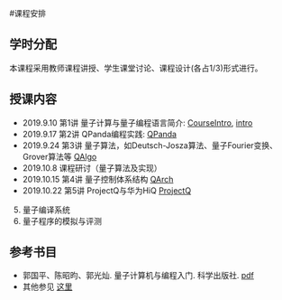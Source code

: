 #课程安排

## 学时分配
本课程采用教师课程讲授、学生课堂讨论、课程设计(各占1/3)形式进行。

## 授课内容
- 2019.9.10 第1讲 量子计算与量子编程语言简介: [CourseIntro](https://www.educoder.net/api/attachments/388493?disposition=inline), [intro](https://www.educoder.net/api/attachments/388495?disposition=inline)
- 2019.9.17 第2讲 QPanda编程实践: [QPanda](https://www.educoder.net/api/attachments/392341?disposition=inline)
- 2019.9.24 第3讲 量子算法，如Deutsch-Josza算法、量子Fourier变换、Grover算法等 [QAlgo](https://www.educoder.net/api/attachments/400558?disposition=inline)
- 2019.10.8 课程研讨（量子算法及实现）
- 2019.10.15 第4讲 量子控制体系结构 [QArch](https://www.educoder.net/api/attachments/419607?disposition=inline)
- 2019.10.22 第5讲 ProjectQ与华为HiQ [ProjectQ](https://www.educoder.net/api/attachments/431202?disposition=inline)

5. 量子编译系统
6. 量子程序的模拟与评测

## 参考书目
- 郭国平、陈昭昀、郭光灿. 量子计算机与编程入门. 科学出版社. [pdf](https://alicliimg.clewm.net/455/385/5385455/1568366127817bd5cb14158c119bfa8c00b981cc73bf81568366108.pdf)
- 其他参见 [这里](http://s4plus.ustc.edu.cn/2018/1225/c17737a372334/page.htm)
